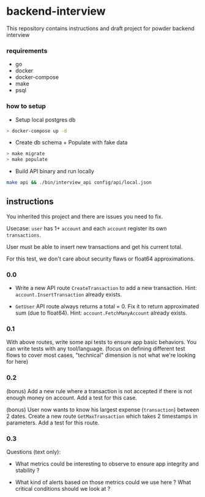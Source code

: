 # backend-interview
This repository contains instructions and draft project for powder backend interview

### requirements

- go
- docker
- docker-compose
- make
- psql

### how to setup

- Setup local postgres db
```sh
> docker-compose up -d
```

- Create db schema + Populate with fake data
```sh
> make migrate
> make populate
```

- Build API binary and run locally
```sh
make api && ./bin/interview_api config/api/local.json
```

## instructions

You inherited this project and there are issues you need to fix.

Usecase: `user` has 1+ `account` and each `account` register its own `transactions`.

User must be able to insert new transactions and get his current total.

For this test, we don't care about security flaws or float64 approximations.

### 0.0

- Write a new API route `CreateTransaction` to add a new transaction. Hint: `account.InsertTransaction` already exists.

- `GetUser` API route always returns a total = 0. Fix it to return approximated sum (due to float64). Hint: `account.FetchManyAccount` already exists.

### 0.1

With above routes, write some api tests to ensure app basic behaviors.
You can write tests with any tool/language.
(focus on defining different test flows to cover most cases, "technical" dimension is not what we're looking for here)

### 0.2

(bonus) Add a new rule where a transaction is not accepted if there is not enough money on account.
Add a test for this case.

(bonus) User now wants to know his largest expense (`transaction`) between 2 dates. Create a new route `GetMaxTransaction` which takes 2 timestamps in parameters.
Add a test for this route.

### 0.3

Questions (text only):

- What metrics could be interesting to observe to ensure app integrity and stability ?

>

- What kind of alerts based on those metrics could we use here ? What critical conditions should we look at ?

>

